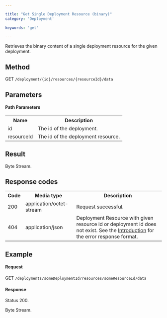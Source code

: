 ```yaml
---

title: "Get Single Deployment Resource (binary)"
category: 'Deployment'

keywords: 'get'

---
```



Retrieves the binary content of a single deployment resource for the given deployment.


Method
------

GET `/deployment/{id}/resources/{resourceId}/data`


Parameters
----------

#### Path Parameters

<table class="table table-striped">
  <tr>
    <th>Name</th>
    <th>Description</th>
  </tr>
  <tr>
    <td>id</td>
    <td>The id of the deployment.</td>
  </tr>
  <tr>
    <td>resourceId</td>
    <td>The id of the deployment resource.</td>
  </tr>
</table>


Result
------

Byte Stream.

Response codes
--------------

<table class="table table-striped">
  <tr>
    <th>Code</th>
    <th>Media type</th>
    <th>Description</th>
  </tr>
  <tr>
    <td>200</td>
    <td>application/octet-stream</td>
    <td>Request successful.</td>
  </tr>
  <tr>
    <td>404</td>
    <td>application/json</td>
    <td>Deployment Resource with given resource id or deployment id does not exist. See the <a href="ref:#overview-introduction">Introduction</a> for the error response format.</td>
  </tr>
</table>

Example
-------

#### Request

GET `/deployments/someDeploymentId/resources/someResourceId/data`

#### Response

Status 200.

Byte Stream.
